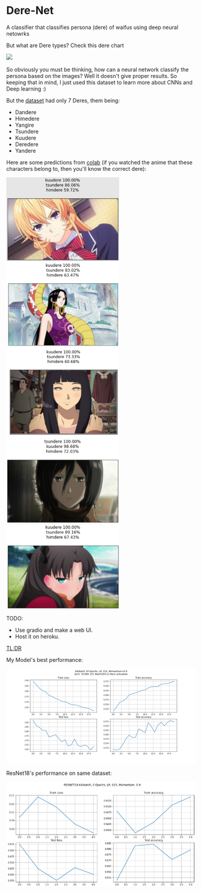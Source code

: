 # Dere-Net
A classifier that classifies persona (dere) of waifus using deep neural netowrks

But what are Dere types? Check this dere chart

![](https://i.pinimg.com/originals/9b/eb/87/9beb870c74adb42c917301563066597b.jpg)

So obviously you must be thinking, how can a neural network classify the persona based on the images? Well it doesn't give proper results. So keeping that in mind, I just used this dataset to learn more about CNNs and Deep learning :)

But the [dataset](https://www.kaggle.com/jahelsantiagoleon/female-anime-characters-anime-dataset) had only 7 Deres, them being:
- Dandere
- Himedere
- Yangire
- Tsundere
- Kuudere
- Deredere
- Yandere

Here are some predictions from [colab](https://colab.research.google.com/github/insaiyancvk/Dere-Net/blob/main/Dere_net_colab.ipynb) (if you watched the anime that these characters belong to, then you'll know the correct dere):

<div>
<img src="./assets/erina.jpeg" width=300px>
<img src="./assets/hancock.jpeg" width=300px>
<img src="./assets/hinata.png" width=300px>
<img src="./assets/mikasa.jpeg" width=300px>
<img src="./assets/rin.png" width=300px>
</div>

TODO:
- Use gradio and make a web UI.
- Host it on heroku.

[TL;DR](https://github.com/insaiyancvk/Dere-Net/blob/main/updates.md)

My Model's best performance:

![](./assets/64bat20epochLR0151.png)

ResNet18's performance on same dataset:

![](./assets/RESNET18.png)
